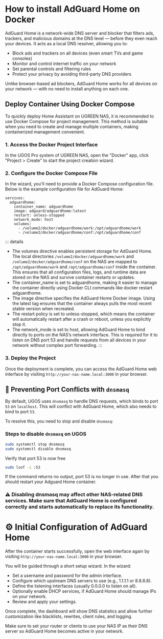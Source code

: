 # How to install AdGuard Home on Docker

AdGuard Home is a network-wide DNS server and blocker that filters ads, trackers, and malicious domains at the DNS level — before they even reach your devices. It acts as a local DNS resolver, allowing you to:

  - Block ads and trackers on all devices (even smart TVs and game consoles)
  - Monitor and control internet traffic on your network
  - Set parental controls and filtering rules
  - Protect your privacy by avoiding third-party DNS providers

Unlike browser-based ad blockers, AdGuard Home works for all devices on your network — with no need to install anything on each one.

## Deploy Container Using Docker Compose

To quickly deploy Home Assistant on UGREEN NAS, it is recommended to use Docker Compose for project management. This method is suitable when you need to create and manage multiple containers, making containerized management convenient.

### 1. Access the Docker Project Interface

In the UGOS Pro system of UGREEN NAS, open the "Docker" app, click "Project > Create" to start the project creation wizard.

### 2. Configure the Docker Compose File

In the wizard, you'll need to provide a Docker Compose configuration file. Below is the example configuration file for AdGuard Home:

	services:
	  adguardhome:
		container_name: adguardhome
		image: adguard/adguardhome:latest
		restart: unless-stopped
		network_mode: host
		volumes:
		  - /volume2/docker/adguardhome/work:/opt/adguardhome/work
		  - /volume2/docker/adguardhome/conf:/opt/adguardhome/conf

::: details

  - The volumes directive enables persistent storage for AdGuard Home. The local directories `/volume2/docker/adguardhome/work` and `/volume2/docker/adguardhome/conf` on the NAS are mapped to `/opt/adguardhome/work` and `/opt/adguardhome/conf` inside the container. This ensures that all configuration files, logs, and runtime data are stored on the NAS and survive container restarts or updates.
  - The container_name is set to adguardhome, making it easier to manage the container directly using Docker CLI commands like docker restart adguardhome.
  - The image directive specifies the AdGuard Home Docker image. Using the latest tag ensures that the container always pulls the most recent stable version when recreated.
  - The restart policy is set to unless-stopped, which means the container will automatically restart after a crash or reboot, unless you explicitly stop it.
  - The network_mode is set to host, allowing AdGuard Home to bind directly to ports on the NAS’s network interface. This is required for it to listen on DNS port 53 and handle requests from all devices in your network without complex port forwarding.
:::

### 3. Deploy the Project

Once the deployment is complete, you can access the AdGuard Home web interface by visiting `http://your-nas-name.local:3000` in your browser.

## 🛑 Preventing Port Conflicts with `dnsmasq`

By default, UGOS uses `dnsmasq` to handle DNS requests, which binds to port `53` on `localhost`. This will conflict with AdGuard Home, which also needs to bind to port `53`.

To resolve this, you need to stop and disable `dnsmasq`:

### Steps to disable `dnsmasq` on UGOS

```bash
sudo systemctl stop dnsmasq
sudo systemctl disable dnsmasq

```

Verify that port 53 is now free

```bash
sudo lsof -i :53

```
If the command returns no output, port 53 is no longer in use. After that you should restart your Adguard Home container.

### ⚠️ Disabling dnsmasq may affect other NAS-related DNS services. Make sure that AdGuard Home is configured correctly and starts automatically to replace its functionality.

# ⚙️ Initial Configuration of AdGuard Home

After the container starts successfully, open the web interface again by visiting  `http://your-nas-name.local:3000` in your browser.

You will be guided through a short setup wizard. In the wizard:

- Set a username and password for the admin interface.
- Configure which upstream DNS servers to use (e.g., 1.1.1.1 or 8.8.8.8).
- Define the listening interfaces (usually 0.0.0.0 to listen on all).
- Optionally enable DHCP services, if AdGuard Home should manage IPs on your network.
- Review and apply your settings.

Once complete, the dashboard will show DNS statistics and allow further customization like blacklists, rewrites, client rules, and logging.

Make sure to set your router or clients to use your NAS IP as their DNS server so AdGuard Home becomes active in your network.

